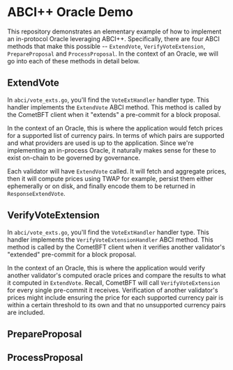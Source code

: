 # ABCI++ Oracle Demo

This repository demonstrates an elementary example of how to implement an in-protocol
Oracle leveraging ABCI++. Specifically, there are four ABCI methods that make this
possible -- `ExtendVote`, `VerifyVoteExtension`, `PrepareProposal` and `ProcessProposal`.
In the context of an Oracle, we will go into each of these methods in detail below.

## ExtendVote

In `abci/vote_exts.go`, you'll find the `VoteExtHandler` handler type. This handler
implements the `ExtendVote` ABCI method. This method is called by the CometBFT
client when it "extends" a pre-commit for a block proposal.

In the context of an Oracle, this is where the application would fetch prices
for a supported list of currency pairs. In terms of which pairs are supported and
what providers are used is up to the application. Since we're implementing an
in-process Oracle, it naturally makes sense for these to exist on-chain to be
governed by governance.

Each validator will have `ExtendVote` called. It will fetch and aggregate prices,
then it will compute prices using TWAP for example, persist them either ephemerally
or on disk, and finally encode them to be returned in `ResponseExtendVote`.

## VerifyVoteExtension

In `abci/vote_exts.go`, you'll find the `VoteExtHandler` handler type. This handler
implements the `VerifyVoteExtensionHandler` ABCI method. This method is called by
the CometBFT client when it verifies another validator's "extended" pre-commit
for a block proposal.

In the context of an Oracle, this is where the application would verify another
validator's computed oracle prices and compare the results to what it computed in
`ExtendVote`. Recall, CometBFT will call `VerifyVoteExtension` for every single
pre-commit it receives. Verification of another validator's prices might include
ensuring the price for each supported currency pair is within a certain threshold
to its own and that no unsupported currency pairs are included.

## PrepareProposal

## ProcessProposal
